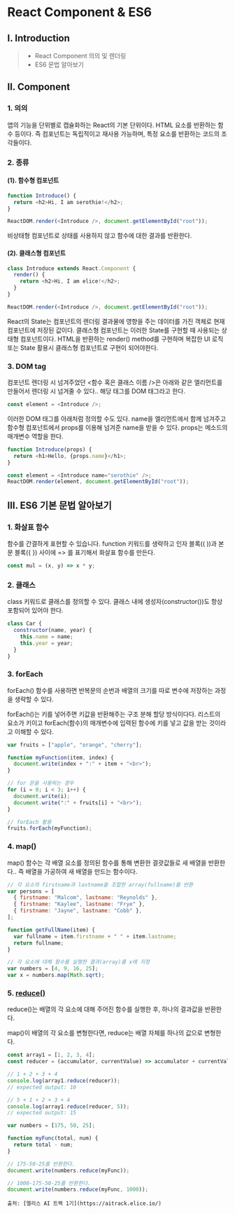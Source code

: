 # React Component & ES6

## Ⅰ. Introduction

> - React Component 의의 및 렌더링
> - ES6 문법 알아보기

## Ⅱ. Component

### 1. 의의

앱의 기능을 단위별로 캡슐화하는 React의 기본 단위이다. HTML 요소를 반환하는 함수 등이다. 즉 컴포넌트는 독립적이고 재사용 가능하며, 특정 요소를 반환하는 코드의 조각들이다.

### 2. 종류

#### (1). 함수형 컴포넌트

```js
function Introduce() {
  return <h2>Hi, I am serothie!</h2>;
}

ReactDOM.render(<Introduce />, document.getElementById("root"));
```

비상태형 컴포넌트로 상태를 사용하지 않고 함수에 대한 결과를 반환한다.

#### (2). 클래스형 컴포넌트

```js
class Introduce extends React.Component {
  render() {
    return <h2>Hi, I am elice!</h2>;
  }
}

ReactDOM.render(<Introduce />, document.getElementById("root"));
```

React의 State는 컴포넌트의 렌더링 결과물에 영향을 주는 데이터를 가진 객체로 현재 컴포넌트에 저장된 값이다. 클래스형 컴포넌트는 이러한 State를 구현할 때 사용되는 상태형 컴포넌트이다. HTML을 반환하는 render() method를 구현하며 복잡한 UI 로직 또는 State 활용시 클래스형 컴포넌트로 구현이 되어야한다.

### 3. DOM tag

컴포넌트 렌더링 시 넘겨주었던 <함수 혹은 클래스 이름 />은 아래와 같은 엘리먼트를 만들어서 렌더링 시 넘겨줄 수 있다.. 해당 태그를 DOM 태그라고 한다.

```js
const element = <Introduce />;
```

이러한 DOM 태그를 아래처럼 정의할 수도 있다. name을 엘리먼트에서 함께 넘겨주고 함수형 컴포넌트에서 props를 이용해 넘겨준 name을 받을 수 있다. props는 메소드의 매개변수 역할을 한다.

```js
function Introduce(props) {
  return <h1>Hello, {props.name}</h1>;
}

const element = <Introduce name="serothie" />;
ReactDOM.render(element, document.getElementById("root"));
```

## Ⅲ. ES6 기본 문법 알아보기

### 1. 화살표 함수

함수를 간결하게 표현할 수 있습니다. function 키워드를 생략하고 인자 블록(( ))과 본문 블록({ }) 사이에 => 를 표기해서 화살표 함수를 만든다.

```js
const mul = (x, y) => x * y;
```

### 2. 클래스

class 키워드로 클래스를 정의할 수 있다. 클래스 내에 생성자(constructor())도 항상 포함되어 있어야 한다.

```js
class Car {
  constructor(name, year) {
    this.name = name;
    this.year = year;
  }
}
```

### 3. forEach

forEach() 함수를 사용하면 반복문의 순번과 배열의 크기를 따로 변수에 저장하는 과정을 생략할 수 있다.

forEach()는 키를 넣어주면 키값을 반환해주는 구조 분해 할당 방식이다다. 리스트의 요소가 키이고 forEach(함수)의 매개변수에 입력된 함수에 키를 넣고 값을 받는 것이라고 이해할 수 있다.

```js
var fruits = ["apple", "orange", "cherry"];

function myFunction(item, index) {
  document.write(index + ":" + item + "<br>");
}

// for 문을 사용하는 경우
for (i = 0; i < 3; i++) {
  document.write(i);
  document.write(":" + fruits[i] + "<br>");
}

// forEach 활용
fruits.forEach(myFunction);
```

### 4. map()

map() 함수는 각 배열 요소를 정의된 함수를 통해 변환한 결괏값들로 새 배열을 반환한다.. 즉 배열을 가공하여 새 배열을 만드는 함수이다.

```js
// 각 요소의 firstname과 lastname을 조합한 array(fullname)를 반환
var persons = [
  { firstname: "Malcom", lastname: "Reynolds" },
  { firstname: "Kaylee", lastname: "Frye" },
  { firstname: "Jayne", lastname: "Cobb" },
];

function getFullName(item) {
  var fullname = item.firstname + " " + item.lastname;
  return fullname;
}

// 각 요소에 대해 함수를 실행한 결과(array)를 x에 지정
var numbers = [4, 9, 16, 25];
var x = numbers.map(Math.sqrt);
```

### 5. [reduce()](https://developer.mozilla.org/ko/docs/Web/JavaScript/Reference/Global_Objects/Array/Reduce)

reduce()는 배열의 각 요소에 대해 주어진 함수를 실행한 후, 하나의 결과값을 반환한다.

map()이 배열의 각 요소를 변형한다면, reduce는 배열 자체를 하나의 값으로 변형한다.

```js
const array1 = [1, 2, 3, 4];
const reducer = (accumulator, currentValue) => accumulator + currentValue;

// 1 + 2 + 3 + 4
console.log(array1.reduce(reducer));
// expected output: 10

// 5 + 1 + 2 + 3 + 4
console.log(array1.reduce(reducer, 5));
// expected output: 15

var numbers = [175, 50, 25];

function myFunc(total, num) {
  return total - num;
}

// 175-50-25를 반환한다.
document.write(numbers.reduce(myFunc));

// 1000-175-50-25를 반환한다.
document.write(numbers.reduce(myFunc, 1000));
```

```
출처: [엘리스 AI 트랙 1기](https://aitrack.elice.io/)
```
